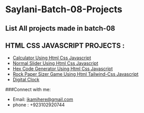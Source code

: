 # Saylani-Batch-08-Projects
 
## List All projects made in batch-08
## HTML CSS JAVASCRIPT PROJECTS :
- <a href="https://kamra-n.github.io/Saylani-Batch-08-Projects/Calculator/" target="_blank">Calculator Using Html Css Javascript</a>
 - <a href="https://kamra-n.github.io/Saylani-Batch-08-Projects/slider/" target="_blank">Normal Slider Using Html Css Javascript</a>
 - <a href="https://kamra-n.github.io/Saylani-Batch-08-Projects/hexcodeGenerator/" target="_blank">Hex Code Generator Using Html Css Javascript</a>
  - <a href="https://kamra-n.github.io/Saylani-Batch-08-Projects/rock-paper-game/" target="_blank">Rock Paper Sizer Game Using Html Tailwind-Css Javascript</a>
- <a href="https://kamra-n.github.io/Saylani-Batch-08-Projects/digital-clock/" target="_blank">Digital Clock</a>

<!--<p align="left">
<a href="https://twitter.com/here_darkcode" target="blank"><img align="center" src="https://raw.githubusercontent.com/rahuldkjain/github-profile-readme-generator/master/src/images/icons/Social/twitter.svg" alt="here_darkcode" height="30" width="40" /></a>
<a href="https://linkedin.com/in/thekamranahmedsiddiqui" target="blank"><img align="center" src="https://raw.githubusercontent.com/rahuldkjain/github-profile-readme-generator/master/src/images/icons/Social/linked-in-alt.svg" alt="thekamranahmedsiddiqui" height="30" width="40" /></a>
<a href="https://fb.com/darkcodexpch" target="blank"><img align="center" src="https://raw.githubusercontent.com/rahuldkjain/github-profile-readme-generator/master/src/images/icons/Social/facebook.svg" alt="darkcodexpch" height="30" width="40" /></a>
<a href="https://instagram.com/this_coder_is_alive" target="blank"><img align="center" src="https://raw.githubusercontent.com/rahuldkjain/github-profile-readme-generator/master/src/images/icons/Social/instagram.svg" alt="this_coder_is_alive" height="30" width="40" /></a>
</p>-->
 ###Connect with me:
- Email: ikamihere@gmail.com
- phone : +923102920744
